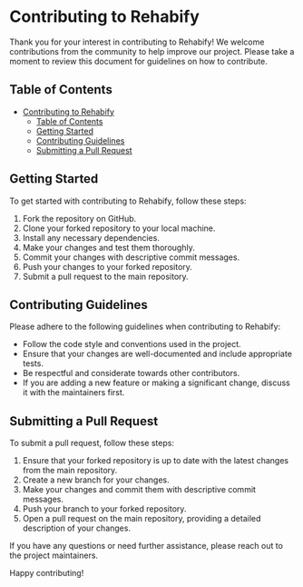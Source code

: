 # Contributing to Rehabify

Thank you for your interest in contributing to Rehabify! We welcome contributions from the community to help improve our project. Please take a moment to review this document for guidelines on how to contribute.

## Table of Contents
- [Contributing to Rehabify](#contributing-to-rehabify)
  - [Table of Contents](#table-of-contents)
  - [Getting Started](#getting-started)
  - [Contributing Guidelines](#contributing-guidelines)
  - [Submitting a Pull Request](#submitting-a-pull-request)

## Getting Started
To get started with contributing to Rehabify, follow these steps:

1. Fork the repository on GitHub.
2. Clone your forked repository to your local machine.
3. Install any necessary dependencies.
4. Make your changes and test them thoroughly.
5. Commit your changes with descriptive commit messages.
6. Push your changes to your forked repository.
7. Submit a pull request to the main repository.

## Contributing Guidelines
Please adhere to the following guidelines when contributing to Rehabify:

- Follow the code style and conventions used in the project.
- Ensure that your changes are well-documented and include appropriate tests.
- Be respectful and considerate towards other contributors.
- If you are adding a new feature or making a significant change, discuss it with the maintainers first.


## Submitting a Pull Request
To submit a pull request, follow these steps:

1. Ensure that your forked repository is up to date with the latest changes from the main repository.
2. Create a new branch for your changes.
3. Make your changes and commit them with descriptive commit messages.
4. Push your branch to your forked repository.
5. Open a pull request on the main repository, providing a detailed description of your changes.


If you have any questions or need further assistance, please reach out to the project maintainers.


Happy contributing!
